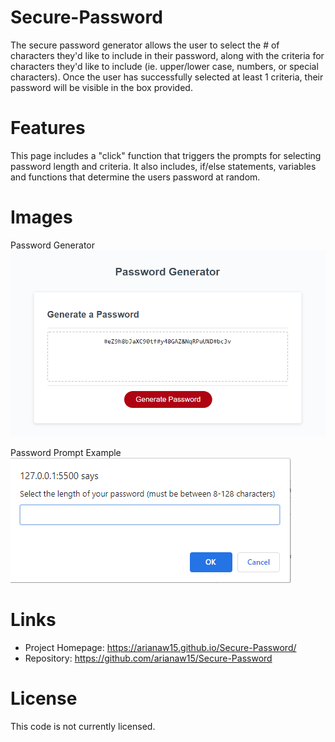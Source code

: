 # Secure-Password

The secure password generator allows the user to select the # of characters they'd like to include in their password, along with the criteria for characters they'd like to include (ie. upper/lower case, numbers, or special characters). Once the user has successfully selected at least 1 criteria, their password will be visible in the box provided. 

# Features

This page includes a "click" function that triggers the prompts for selecting password length and criteria. It also includes, if/else statements, variables and functions that determine the users password at random. 

# Images

Password Generator
![Password Generator page with generated password in box above 'Generate password' button](passwordGenerated.PNG)

Password Prompt Example
![Prompt asking user how many characters they'd like in their password](passwordLength.PNG)

# Links

- Project Homepage: https://arianaw15.github.io/Secure-Password/
- Repository: https://github.com/arianaw15/Secure-Password

# License 

This code is not currently licensed. 

